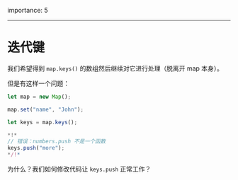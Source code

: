 importance: 5

---

# 迭代键

我们希望得到 `map.keys()` 的数组然后继续对它进行处理（脱离开 map 本身）。

但是有这样一个问题：

```js run
let map = new Map();

map.set("name", "John");

let keys = map.keys();

*!*
// 错误：numbers.push 不是一个函数
keys.push("more");
*/!*
```

为什么？我们如何修改代码让 `keys.push` 正常工作？
